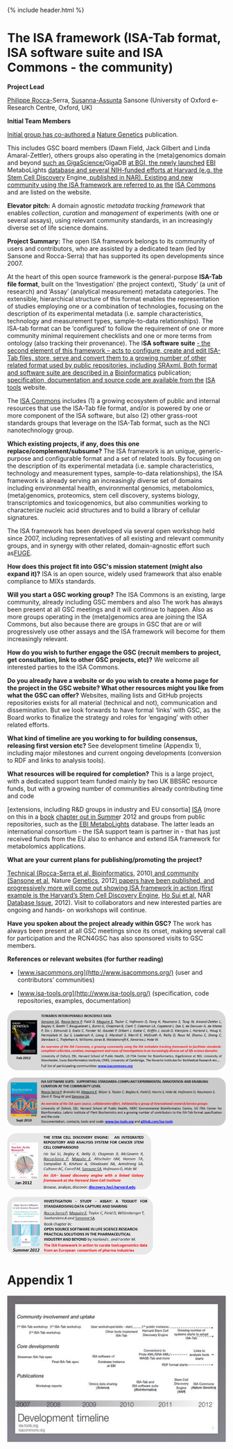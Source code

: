{% include header.html %}

The ISA framework (ISA-Tab format, ISA software suite and ISA Commons - the community)
=============
  

**Project Lead**

[Philippe Rocca-](http://uk.linkedin.com/in/philipperoccaserra)Serra[,](http://uk.linkedin.com/in/sasansone) [Susanna-Assunta](http://uk.linkedin.com/in/sasansone) Sansone (University of Oxford e-Research Centre, Oxford, UK)

  
**Initial Team Members**

[Initial group has co-authored a](http://www.nature.com/ng/journal/v44/n2/pdf/ng.1054.pdf) [Nature Genetics](http://www.nature.com/ng/journal/v44/n2/pdf/ng.1054.pdf) publication.

This includes GSC board members (Dawn Field, Jack Gilbert and Linda Amaral-Zettler), others groups also operating in the (meta)genomics domain and beyond [such as GigaScience/](http://gigadb.org/about/)GigaDB [at BGI, the newly launched](http://www.ebi.ac.uk/metabolights/about) [EBI](http://www.ebi.ac.uk/metabolights/about) MetaboLights [database and several NIH-funded efforts at Harvard (e.g. the](http://nar.oxfordjournals.org/content/40/D1/D984.long) [Stem Cell Discovery](http://nar.oxfordjournals.org/content/40/D1/D984.long) Engine[, published in NAR). Existing and new community using the ISA framework are referred to as the](http://www.isacommons.org/) [ISA Commons](http://www.isacommons.org/) and are listed on the website.

  
**Elevator pitch:** A domain agnostic _metadata tracking framework_ that enables _collection_, _curation_ and _management_ of experiments (with one or several assays), using relevant community standards, in an increasingly diverse set of life science domains.
 
**Project Summary:** The open ISA framework belongs to its community of users and contributors, who are assisted by a dedicated team (led by Sansone and Rocca-Serra) that has supported its open developments since 2007.

At the heart of this open source framework is the general-purpose **ISA-Tab file format**, built on the ‘Investigation’ (the project context), ‘Study’ (a unit of research) and ‘Assay’ (analytical measurement) metadata categories. The extensible, hierarchical structure of this format enables the representation of studies employing one or a combination of technologies, focusing on the description of its experimental metadata (i.e. sample characteristics, technology and measurement types, sample-to-data relationships). The ISA-tab format can be ‘configured’ to follow the requirement of one or more community minimal requirement checklists and one or more terms from ontology (also tracking their provenance). The I**SA software suite** [\- the second element of this framework – acts to configure, create and edit ISA-Tab files, store, serve and convert them to a growing number of other related format used by public repositories, including SRAxml. Both format and software suite are described in a](http://bioinformatics.oxfordjournals.org/content/26/18/2354.full.pdf%2Bhtml) [Bioinformatics](http://bioinformatics.oxfordjournals.org/content/26/18/2354.full.pdf%2Bhtml) publication[; specification, documentation and source code are available from the](http://www.isa-tools.org/) [ISA tools](http://www.isa-tools.org/) website.

The [ISA Commons](http://www.isacommons.org/) includes (1) a growing ecosystem of public and internal resources that use the ISA-Tab file format, and/or is powered by one or more component of the ISA software, but also (2) other grass-root standards groups that leverage on the ISA-Tab format, such as the NCI nanotechnology group.

**Which existing projects, if any, does this one replace/complement/subsume?** The ISA framework is an unique, generic-purpose and configurable format and a set of related tools. By focusing on the description of its experimental metadata (i.e. sample characteristics, technology and measurement types, sample-to-data relationships), the ISA framework is already serving an increasingly diverse set of domains including environmental health, environmental genomics, metabolomics, (meta)genomics, proteomics, stem cell discovery, systems biology, transcriptomics and toxicogenomics, but also communities working to characterize nucleic acid structures and to build a library of cellular signatures.

The ISA framework has been developed via several open workshop held since 2007, including representatives of all existing and relevant community groups, and in synergy with other related, domain-agnostic effort such as[FUGE](http://www.nature.com/nbt/journal/v25/n10/full/nbt1347.html).

**How does this project fit into GSC's mission statement (might also expand it)?** ISA is an open source, widely used framework that also enable compliance to MIXs standards.

**Will you start a GSC working group?** The ISA Commons is an existing, large community, already including GSC members and also The work has always been present at all GSC meetings and it will continue to happen. Also as more groups operating in the (meta)genomics area are joining the ISA Commons, but also because there are groups in GSC that are or will progressively use other assays and the ISA framework will become for them increasingly relevant.

**How do you wish to further engage the GSC (recruit members to project, get consultation, link to other GSC projects, etc)?** We welcome all interested parties to the ISA Commons.

**Do you already have a website or do you wish to create a home page for the project in the GSC website? What other resources might you like from what the GSC can offer?** Websites, mailing lists and GitHub projects repositories exists for all material (technical and not), communication and dissemination. But we look forwards to have formal ‘links’ with GSC, as the Board works to finalize the strategy and roles for ‘engaging’ with other related efforts.

**What kind of timeline are you working to for building consensus, releasing first version etc?** See development timeline (Appendix 1), including major milestones and current ongoing developments (conversion to RDF and links to analysis tools).

**What resources will be required for completion?** This is a large project, with a dedicated support team funded mainly by two UK BBSRC resource funds, but with a growing number of communities already contributing time and code

[extensions, including R&D groups in industry and EU consortia] [ISA](http://www.amazon.com/Source-Software-Applied-Science-Industry/dp/1907568972) (more on this in a [book](http://www.amazon.com/Source-Software-Applied-Science-Industry/dp/1907568972) [chapter out in Summe](http://www.amazon.com/Source-Software-Applied-Science-Industry/dp/1907568972)r 2012 and groups from public repositories, such as the [EBI MetaboLights](http://www.ebi.ac.uk/metabolights/about) database. The latter leads an international consortium - the ISA support team is partner in - that has just received funds from the EU also to enhance and extend ISA framework for metabolomics applications.

**What are your current plans for publishing/promoting the project?** 

[Technical (](http://bioinformatics.oxfordjournals.org/content/26/18/2354.full.pdf%2Bhtml)[Rocca-Serra et al, Bioinformatics](http://bioinformatics.oxfordjournals.org/content/26/18/2354.full.pdf%2Bhtml), 2010[) and community (](http://www.nature.com/ng/journal/v44/n2/pdf/ng.1054.pdf)[Sansone et al,](http://www.nature.com/ng/journal/v44/n2/pdf/ng.1054.pdf) Nature [](http://www.nature.com/ng/journal/v44/n2/pdf/ng.1054.pdf) [Genetics](http://www.nature.com/ng/journal/v44/n2/pdf/ng.1054.pdf), 2012[) papers have been published, and progressively more will come out showing ISA framework in action (first example is the Harvard’s Stem Cell Discovery Engine,](http://nar.oxfordjournals.org/content/40/D1/D984.long) [Ho Sui et al,](http://nar.oxfordjournals.org/content/40/D1/D984.long) NAR [](http://nar.oxfordjournals.org/content/40/D1/D984.long) [Database Issue](http://nar.oxfordjournals.org/content/40/D1/D984.long), 2012). Visit to collaborators and new interested parties are ongoing and hands- on workshops will continue.

**Have you spoken about the project already within GSC?** The work has always been present at all GSC meetings since its onset, making several call for participation and the RCN4GSC has also sponsored visits to GSC members.

**References or relevant websites (for further reading)**

*   [www.isacommons.org](http://www.isacommons.org/) (user and contributors’ communities)
    
*   [www.isa-tools.org](http://www.isa-tools.org/) (specification, code repositories, examples, documentation)
    

![image](/images/ISA_image_001.png)


![image](/images/ISA_image_002.png)
  

![image](/images/ISA_image_003.png) 

![image](/images/ISA_image_004.png)

  

Appendix 1
==========

![image](/images/ISA_image_005.jpg)
